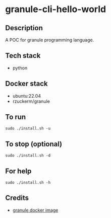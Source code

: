 # granule-cli-hello-world

## Description
A POC for granule programming language.

## Tech stack
- python

## Docker stack
- ubuntu:22.04
- rzuckerm/granule

## To run
`sudo ./install.sh -u`

## To stop (optional)
`sudo ./install.sh -d`

## For help
`sudo ./install.sh -h`

## Credits
- [granule docker image](https://github.com/rzuckerm/granule-docker-image.git)